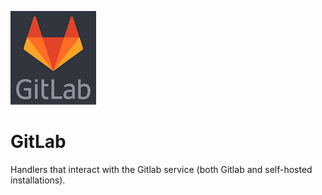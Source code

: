 ![Source Icon](thumbnail.png)
# GitLab
Handlers that interact with the Gitlab service (both Gitlab and self-hosted installations).
